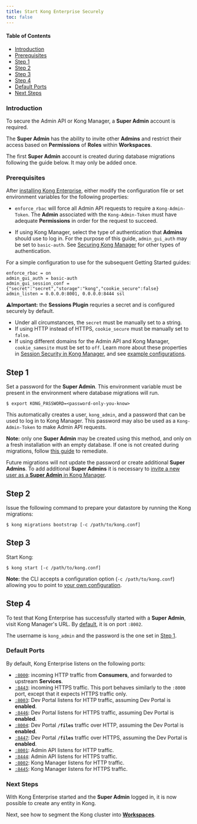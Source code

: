 ```yaml
---
title: Start Kong Enterprise Securely
toc: false
---
```

#### Table of Contents

- [Introduction](#introduction)
- [Prerequisites](#prerequisites)
- [Step 1](#step-1)
- [Step 2](#step-2)
- [Step 3](#step-3)
- [Step 4](#step-4)
- [Default Ports](#default-ports)
- [Next Steps](#next-steps)

### Introduction

To secure the Admin API or Kong Manager, a **Super Admin** account is 
required.

The **Super Admin** has the ability to invite other **Admins** and 
restrict their access based on **Permissions** of **Roles** within 
**Workspaces**.

The first **Super Admin** account is created during database migrations 
following the guide below. It may only be added once.

### Prerequisites

After [installing Kong Enterprise](/enterprise/{{page.kong_version}}/deployment/installation/overview/), 
either modify the configuration file or set environment variables for 
the following properties:

* `enforce_rbac` will force all Admin API requests to require a 
`Kong-Admin-Token`. The **Admin** associated with the `Kong-Admin-Token`
must have adequate **Permissions** in order for the request to succeed.

* If using Kong Manager, select the type of authentication that **Admins** 
should use to log in. For the purpose of this guide, `admin_gui_auth` 
may be set to `basic-auth`. See 
[Securing Kong Manager](/enterprise/{{page.kong_version}}/kong-manager/security) for other types 
of authentication.

For a simple configuration to use for the subsequent Getting 
Started guides:

```
enforce_rbac = on
admin_gui_auth = basic-auth
admin_gui_session_conf = {"secret":"secret","storage":"kong","cookie_secure":false}
admin_listen = 0.0.0.0:8001, 0.0.0.0:8444 ssl
```

⚠️**Important:** the **Sessions Plugin** requries a secret and is configured securely by default. 
* Under all circumstances, the `secret` must be manually set to a string.
* If using HTTP instead of HTTPS, `cookie_secure` must be manually set to `false`. 
* If using different domains for the Admin API and Kong Manager, `cookie_samesite` must be set to `off`. 
Learn more about these properties in [Session Security in Kong Manager](/enterprise/{{page.kong_version}}/kong-manager/authentication/sessions/#session-security), and see [example configurations](/enterprise/{{page.kong_version}}/kong-manager/authentication/sessions/#example-configurations).

## Step 1

Set a password for the **Super Admin**. This environment variable must 
be present in the environment where database migrations will run. 

```
$ export KONG_PASSWORD=<password-only-you-know>
```

This automatically creates a user, `kong_admin`, and a password that 
can be used to log in to Kong Manager. This password may also be 
used as a `Kong-Admin-Token` to make Admin API requests.

**Note:** only one **Super Admin** may be created using this method, and only
on a fresh installation with an empty database. If one is not created during migrations, 
follow [this guide](/enterprise/{{page.kong_version}}/kong-manager/authentication/super-admin/#how-to-create-your-first-super-admin-account-post-installation) to remediate. 

Future migrations will not update the password or create additional **Super Admins**. 
To add additional **Super Admins** it is necessary to 
[invite a new user as a **Super Admin** in Kong Manager](/enterprise/{{page.kong_version}}/kong-manager/administration/admins/invite/#how-to-invite-a-new-admin-from-the-organization-page).

## Step 2

Issue the following command to prepare your datastore by running the Kong migrations:

```
$ kong migrations bootstrap [-c /path/to/kong.conf]
```

## Step 3

Start Kong:

```
$ kong start [-c /path/to/kong.conf]
```

**Note:** the CLI accepts a configuration option (`-c /path/to/kong.conf`)
allowing you to point to [your own configuration](/1.0.x/configuration/#configuration-loading).

## Step 4

To test that Kong Enterprise has successfully started with a **Super Admin**, 
visit Kong Manager's URL. By [default](#default-ports), it is on port `:8002`. 

The username is `kong_admin` and the password is the one set in 
[Step 1](#step-1).

### Default Ports

By default, Kong Enterprise listens on the following ports:

- [`:8000`](/enterprise/{{page.kong_version}}/property-reference/#proxy_listen): incoming HTTP traffic from **Consumers**, and forwarded to upstream 
  **Services**.
- [`:8443`](/enterprise/{{page.kong_version}}/property-reference/#proxy_listen): incoming HTTPS traffic. This port behaves similarly to the `:8000` 
  port, except that it expects HTTPS traffic only. 
- [`:8003`](/enterprise/{{page.kong_version}}/property-reference/#portal_gui_listen): Dev Portal listens for HTTP traffic, assuming Dev Portal is **enabled**.
- [`:8446`](/enterprise/{{page.kong_version}}/property-reference/#portal_gui_listen): Dev Portal listens for HTTPS traffic, assuming Dev Portal is **enabled**.
- [`:8004`](/enterprise/{{page.kong_version}}/property-reference/#portal_api_listen): Dev Portal **`/files`** traffic over HTTP, assuming the Dev Portal is **enabled**.
- [`:8447`](/enterprise/{{page.kong_version}}/property-reference/#portal_api_listen): Dev Portal **`/files`** traffic over HTTPS, assuming the Dev Portal is **enabled**.
- [`:8001`](/enterprise/{{page.kong_version}}/property-reference/#admin_api_uri): Admin API listens for HTTP traffic.
- [`:8444`](/enterprise/{{page.kong_version}}/property-reference/#admin_api_uri): Admin API listens for HTTPS traffic.
- [`:8002`](/enterprise/{{page.kong_version}}/property-reference/#admin_gui_listen): Kong Manager listens for HTTP traffic.
- [`:8445`](/enterprise/{{page.kong_version}}/property-reference/#admin_gui_listen): Kong Manager listens for HTTPS traffic.

### Next Steps

With Kong Enterprise started and the **Super Admin** logged in, it is now 
possible to create any entity in Kong. 

Next, see how to segment the Kong cluster into 
[**Workspaces**](/enterprise/{{page.kong_version}}/getting-started/add-workspace).
